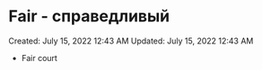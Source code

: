 # Fair - справедливый

Created: July 15, 2022 12:43 AM
Updated: July 15, 2022 12:43 AM

- Fair court